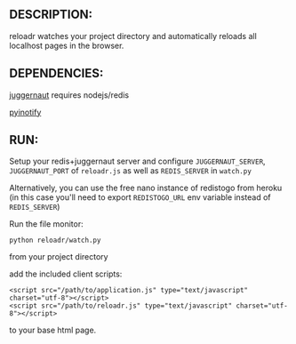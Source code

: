 DESCRIPTION:
------------

reloadr watches your project directory and automatically reloads
all localhost pages in the browser.

DEPENDENCIES:
-------------

[juggernaut](https://github.com/maccman/juggernaut) requires nodejs/redis

[pyinotify](http://pyinotify.sourceforge.net/)

RUN:
----

Setup your redis+juggernaut server and configure `JUGGERNAUT_SERVER`, `JUGGERNAUT_PORT` of `reloadr.js` as well as `REDIS_SERVER` in `watch.py`

Alternatively, you can use the free nano instance of redistogo from heroku (in this case you'll need to export `REDISTOGO_URL` env variable instead of `REDIS_SERVER`)

Run the file monitor:

    python reloadr/watch.py

from your project directory

add the included client scripts:

    <script src="/path/to/application.js" type="text/javascript" charset="utf-8"></script>
    <script src="/path/to/reloadr.js" type="text/javascript" charset="utf-8"></script>

to your base html page.

